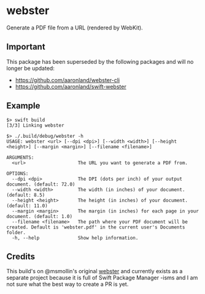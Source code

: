 # webster

Generate a PDF file from a URL (rendered by WebKit).

## Important

This package has been superseded by the following packages and will no longer be updated:

* https://github.com/aaronland/webster-cli
* https://github.com/aaronland/swift-webster

## Example

```
$> swift build
[3/3] Linking webster

$> ./.build/debug/webster -h
USAGE: webster <url> [--dpi <dpi>] [--width <width>] [--height <height>] [--margin <margin>] [--filename <filename>]

ARGUMENTS:
  <url>                   The URL you want to generate a PDF from. 

OPTIONS:
  --dpi <dpi>             The DPI (dots per inch) of your output document. (default: 72.0)
  --width <width>         The width (in inches) of your document. (default: 8.5)
  --height <height>       The height (in inches) of your document. (default: 11.0)
  --margin <margin>       The margin (in inches) for each page in your document. (default: 1.0)
  --filename <filename>   The path where your PDF document will be created. Default is 'webster.pdf' in the current user's Documents folder. 
  -h, --help              Show help information.
```

## Credits

This build's on @msmollin's original [webster](https://github.com/msmollin/webster) and currently exists as a separate project because it is full of Swift Package Manager -isms and I am not sure what the best way to create a PR is yet.
